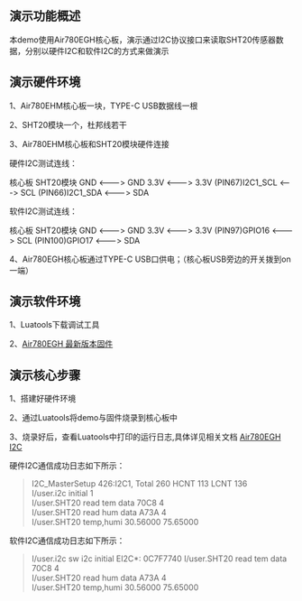 
## 演示功能概述

本demo使用Air780EGH核心板，演示通过I2C协议接口来读取SHT20传感器数据，分别以硬件I2C和软件I2C的方式来做演示

## 演示硬件环境

1、Air780EHM核心板一块，TYPE-C USB数据线一根

2、SHT20模块一个，杜邦线若干

3、Air780EHM核心板和SHT20模块硬件连接

硬件I2C测试连线：

核心板                   SHT20模块
GND              <--->  GND
3.3V             <--->  3.3V
(PIN67)I2C1_SCL  <--->  SCL
(PIN66)I2C1_SDA  <--->  SDA

软件I2C测试连线：

核心板                   SHT20模块
GND              <--->  GND
3.3V             <--->  3.3V
(PIN97)GPIO16    <--->  SCL
(PIN100)GPIO17   <--->  SDA

4、Air780EGH核心板通过TYPE-C USB口供电；（核心板USB旁边的开关拨到on一端）

## 演示软件环境

1、Luatools下载调试工具

2、[Air780EGH 最新版本固件](https://docs.openluat.com/air780egh/luatos/firmware/version/)

## 演示核心步骤

1、搭建好硬件环境

2、通过Luatools将demo与固件烧录到核心板中

3、烧录好后，查看Luatools中打印的运行日志,具体详见相关文档 [Air780EGH I2C](https://docs.openluat.com/air780egh/luatos/app/driver/i2c/)

硬件I2C通信成功日志如下所示：

> I2C_MasterSetup 426:I2C1, Total 260 HCNT 113 LCNT 136  
> I/user.i2c   initial 1  
> I/user.SHT20 read tem data 70C8  4  
> I/user.SHT20 read hum data A73A  4  
> I/user.SHT20 temp,humi   30.56000    75.65000  

软件I2C通信成功日志如下所示：

> I/user.i2c    sw i2c initial    EI2C*: 0C7F7740
> I/user.SHT20 read tem data 70C8  4  
> I/user.SHT20 read hum data A73A  4  
> I/user.SHT20 temp,humi   30.56000    75.65000
